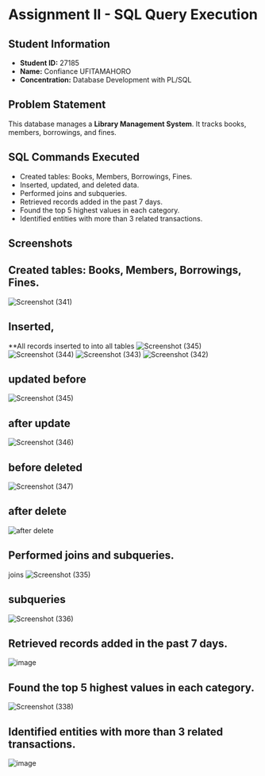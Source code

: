 # Assignment II - SQL Query Execution

## Student Information
- **Student ID:** 27185
- **Name:** Confiance UFITAMAHORO
- **Concentration:** Database Development with PL/SQL

## Problem Statement
This database manages a **Library Management System**. It tracks books, members, borrowings, and fines.

## SQL Commands Executed
- Created tables: Books, Members, Borrowings, Fines.
- Inserted, updated, and deleted data.
- Performed joins and subqueries.
- Retrieved records added in the past 7 days.
- Found the top 5 highest values in each category.
- Identified entities with more than 3 related transactions.

## Screenshots
## Created tables: Books, Members, Borrowings, Fines.
![Screenshot (341)](https://github.com/user-attachments/assets/727e56f4-64ef-4572-8409-7901effe14d0)

## Inserted, 
**All records inserted to into all tables
![Screenshot (345)](https://github.com/user-attachments/assets/1b44f3e0-5904-499e-a295-e7cb6a8e8a9d)
![Screenshot (344)](https://github.com/user-attachments/assets/255377b7-4eec-450f-b555-d6d916bce1dd)
![Screenshot (343)](https://github.com/user-attachments/assets/08e6ee16-bd41-4b74-8bf5-e2bcdac16e80)
![Screenshot (342)](https://github.com/user-attachments/assets/15077523-29d0-4452-9ce5-6953bbcbfec7)

## updated before
![Screenshot (345)](https://github.com/user-attachments/assets/b2a7c40d-8e2c-4921-bd1f-55241da7b5b8)

## after update
![Screenshot (346)](https://github.com/user-attachments/assets/d0333c34-51a9-4211-a48b-193b521b3688)

## before deleted 
![Screenshot (347)](https://github.com/user-attachments/assets/3504eaeb-c718-4dab-b0db-ad41712ce421)

## after delete
![after delete](https://github.com/user-attachments/assets/350eefb7-113e-4dc8-ba79-d55b05c272e6)

## Performed joins and subqueries.
joins
![Screenshot (335)](https://github.com/user-attachments/assets/bcf88e33-c561-4a3d-8506-7c13ae18d6b3)

## subqueries
![Screenshot (336)](https://github.com/user-attachments/assets/d0eec7ec-99f1-47a6-89f7-e009a3ec50a6)

## Retrieved records added in the past 7 days.
![image](https://github.com/user-attachments/assets/ddafab1a-3fb5-4626-ae9d-ebc3478ccbb7)

## Found the top 5 highest values in each category.
![Screenshot (338)](https://github.com/user-attachments/assets/dad731a7-4fb7-4980-9d01-db80cf9cdfda)

## Identified entities with more than 3 related transactions.
![image](https://github.com/user-attachments/assets/fee919dc-6ad1-406f-8d75-1177995aa66b)





